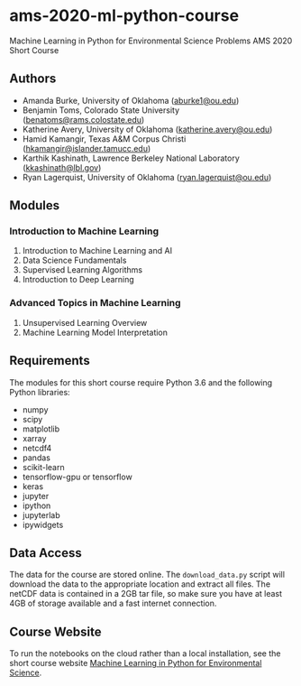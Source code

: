 # ams-2020-ml-python-course

Machine Learning in Python for Environmental Science Problems AMS 2020 Short Course 

## Authors
* Amanda Burke, University of Oklahoma (aburke1@ou.edu)
* Benjamin Toms, Colorado State University (benatoms@rams.colostate.edu)
* Katherine Avery, University of Oklahoma (katherine.avery@ou.edu)
* Hamid Kamangir, Texas A&M Corpus Christi (hkamangir@islander.tamucc.edu)
* Karthik Kashinath, Lawrence Berkeley National Laboratory (kkashinath@lbl.gov)
* Ryan Lagerquist, University of Oklahoma (ryan.lagerquist@ou.edu)

## Modules
### Introduction to Machine Learning
1. Introduction to Machine Learning and AI
2. Data Science Fundamentals
3. Supervised Learning Algorithms
4. Introduction to Deep Learning

### Advanced Topics in Machine Learning
1. Unsupervised Learning Overview
2. Machine Learning Model Interpretation

## Requirements
The modules for this short course require Python 3.6 and the following Python libraries:
* numpy
* scipy
* matplotlib
* xarray
* netcdf4
* pandas 
* scikit-learn
* tensorflow-gpu or tensorflow
* keras
* jupyter
* ipython
* jupyterlab
* ipywidgets

## Data Access
The data for the course are stored online. The `download_data.py` script will download the data to the appropriate location and extract all files. The netCDF data is contained in a 2GB tar file, so make sure you have at least 4GB of storage available and a fast internet connection.

## Course Website
To run the notebooks on the cloud rather than a local installation, see the short course website
[Machine Learning in Python for Environmental Science](https://sites.google.com/rams.colostate.edu/ams-ml4es/agenda-and-code). 



